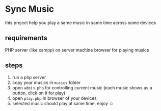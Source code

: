 # Sync Music
this project help you play a same music in same time across some devices


## requirements
PHP server (like xampp) on server machine
browser for playing musics

## steps
1. run a php server
2. copy your musics in `musics` folder
3. open `admin.php` for controlling current music (each music shows as a button, click on it for play)
4. open `play.php` in browser of your devices
5. selected music should play at same time, enjoy ☺


